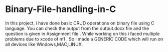 # Binary-File-handling-in-C
In this project, i have done basic CRUD operations on binary file using C language.
You can check the output from the output.docx file and the question is given in Assignment file . 
While working on this i faced multiple problems due to xcode of m1 .
So i made a GENERIC CODE which will run on all devices like Windows,MAC,LINUX.
